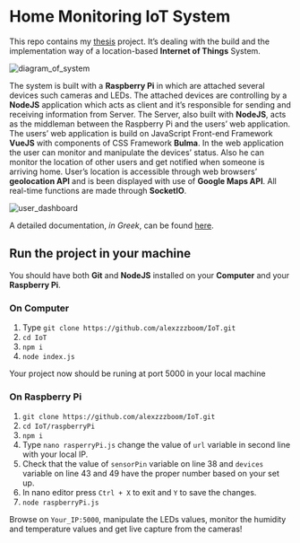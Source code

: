# Home Monitoring IoT System

This repo contains my [thesis](https://apothesis.lib.teicrete.gr/handle/11713/8536) project. It’s dealing with the build and the implementation way of a location-based **Internet of Things** System.

![diagram_of_system](https://alexkantas.github.io/img/thesis/fullSystemDiagram.jpg)
 
The system is built with a **Raspberry Pi** in which are attached several devices such cameras and LEDs. The attached devices are controlling by a **NodeJS** application which acts as client and it’s responsible for sending and receiving information from Server. The Server, also built with **NodeJS**, acts as the middleman between the Raspberry Pi and the users’ web application. The users’ web application is build on JavaScript Front-end Framework **VueJS** with components of CSS Framework **Bulma**. In the web application the user can monitor and manipulate the devices’ status. Also he can monitor the location of other users and get notified when someone is arriving home. User’s location is accessible through web browsers’ **geolocation API** and is been displayed with use of **Google Maps API**. All real-time functions are made through **SocketIO**.

![user_dashboard](https://alexkantas.github.io/img/thesis/userDashboard.jpg)

A detailed documentation, *in Greek*, can be found [here](https://thesis.kantas.net/documentation).

## Run the project in your machine

You should have both **Git** and **NodeJS** installed on your **Computer** and your **Raspberry Pi**.

### On Computer

1. Type `git clone https://github.com/alexzzzboom/IoT.git`
2. `cd IoT`
3. `npm i`
4. `node index.js`

Your project now should be runing at port 5000 in your local machine

### On Raspberry Pi

1. `git clone https://github.com/alexzzzboom/IoT.git`
2. `cd IoT/raspberryPi`
3. `npm i`
4. Type `nano rasperryPi.js` change the value of `url` variable in second line with your local IP.
5. Check that the value of `sensorPin` variable on line 38 and `devices` variable on line 43 and 49 have the proper number based on your set up.  
6. In nano editor press `Ctrl + X` to exit and `Y` to save the changes.
5. `node raspberryPi.js`

Browse on `Your_IP:5000`, manipulate the LEDs values, monitor the humidity and temperature values and get live capture from the cameras!
